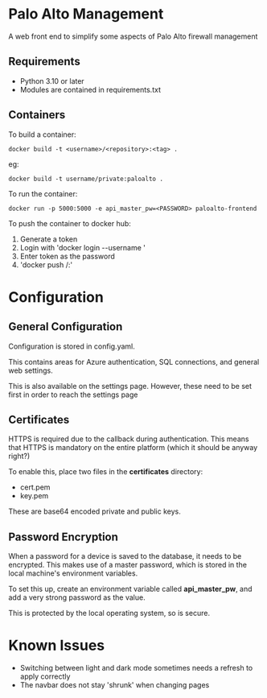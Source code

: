 # Palo Alto Management

A web front end to simplify some aspects of Palo Alto firewall management

## Requirements

- Python 3.10 or later
- Modules are contained in requirements.txt

## Containers

To build a container:

```
docker build -t <username>/<repository>:<tag> .
```

eg:

```
docker build -t username/private:paloalto .
```

To run the container:

```
docker run -p 5000:5000 -e api_master_pw=<PASSWORD> paloalto-frontend
```

To push the container to docker hub:

1. Generate a token
2. Login with 'docker login --username <USER>'
3. Enter token as the password
4. 'docker push <USERNAME>/<repository>:<tag>'

# Configuration

## General Configuration

Configuration is stored in config.yaml.

This contains areas for Azure authentication, SQL connections, and general web settings.

This is also available on the settings page. However, these need to be set first in order to reach the settings page

## Certificates

HTTPS is required due to the callback during authentication. This means that HTTPS is mandatory on the entire platform (which it should be anyway right?)

To enable this, place two files in the **certificates** directory:

- cert.pem
- key.pem

These are base64 encoded private and public keys.

## Password Encryption

When a password for a device is saved to the database, it needs to be encrypted. This makes use of a master password, which is stored in the local machine's environment variables.

To set this up, create an environment variable called **api_master_pw**, and add a very strong password as the value.

This is protected by the local operating system, so is secure.

# Known Issues

- Switching between light and dark mode sometimes needs a refresh to apply correctly
- The navbar does not stay 'shrunk' when changing pages
